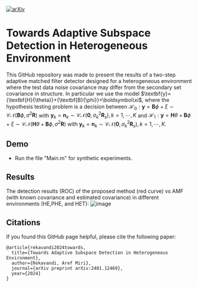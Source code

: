 [![arXiv](https://img.shields.io/badge/arXiv-2306.04670-b31b1b.svg)](https://arxiv.org/abs/2401.12469)
# Towards Adaptive Subspace Detection in Heterogeneous Environment

This GitHub repository was made to present the results of a two-step adaptive matched filter detector designed for a heterogeneous environment where the test data noise covariance may differ from the secondary set covariance in structure. In particular we use the model $\textbf{y}={\textbf{H}{\theta}}+{\textbf{B}\{\phi}}+\boldsymbol\xi$, where the hypothesis testing problem is a decision between ${\mathcal{H}_0}:
\textbf{y}=\textbf{B}{\phi}+{\xi} \sim \mathcal{C}\mathcal{N}(\textbf{B}{\phi},\sigma^2\textbf{R})$ with $\textbf{y}_k=\textbf{n}_k \sim \mathcal{C}\mathcal{N}(\textbf{0},\sigma^2_k\textbf{R}_s), k=1,\cdots,K$ and ${\mathcal{H}_1}:\textbf{y}=\textbf{H}{\theta}+\textbf{B}{\phi}+{\xi} \sim \mathcal{C}\mathcal{N}(\textbf{H}{\theta}+\textbf{B}{\phi},\sigma^2\textbf{R})$ with $\textbf{y}_k=\textbf{n}_k \sim \mathcal{C}\mathcal{N}(\textbf{0},\sigma^2_k\textbf{R}_s), k=1,\cdots,K$.

## Demo
+ Run the file "Main.m" for synthetic experiments.

## Results
The detection results (ROC) of the proposed method (red curve) vs AMF (with known covariance and estimated covariance) in different environments (HE,PHE, and HET):
![image](https://github.com/arekavandi/Heterogeneous_Detector/assets/101369948/7e996e74-f95b-42a6-9347-0c239a07547e)

## Citations
If you found this GitHub page helpful, please cite the following paper:

```
@article{rekavandi2024towards,
  title={Towards Adaptive Subspace Detection in Heterogeneous Environment},
  author={Rekavandi, Aref Miri},
  journal={arXiv preprint arXiv:2401.12469},
  year={2024}
}
```
